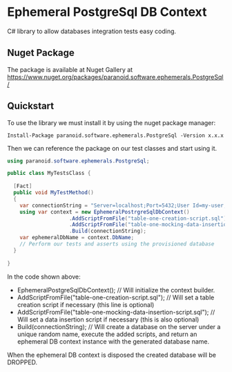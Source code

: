 # Ephemeral PostgreSql DB Context

C# library to allow  databases integration tests easy coding.

## Nuget Package

The package is available at Nuget Gallery at https://www.nuget.org/packages/paranoid.software.ephemerals.PostgreSql/

## Quickstart

To use the library we must install it by using the nuget package manager:

```shell
Install-Package paranoid.software.ephemerals.PostgreSql -Version x.x.x
```

Then we can reference the package on our test classes and start using it.

```csharp
using paranoid.software.ephemerals.PostgreSql;

public class MyTestsClass {
  
  [Fact]
  public void MyTestMethod()
  {
    var connectionString = "Server=localhost;Port=5432;User Id=my-user;Password=my-New-pwd;";
    using var context = new EphemeralPostrgreSqlDbContext()
                    .AddScriptFromFile("table-one-creation-script.sql")
                    .AddScriptFromFile("table-one-mocking-data-insertion-script.sql")
                    .Build(connectionString);
    var ephemeralDbName = context.DbName;
    // Perform our tests and asserts using the provisioned database
  }
  
}
```

In the code shown above:

- EphemeralPostgreSqlDbContext(); // Will initialize the context builder.
- AddScriptFromFile("table-one-creation-script.sql"); // Will set a table creation script if necessary (this line is optional)
- AddScriptFromFile("table-one-mocking-data-insertion-script.sql"); // Will set a data insertion script if necessary (this is also optional)
- Build(connectionString); // Will create a database on the server under a unique random name, execute the added scripts, and return an ephemeral DB context instance with the generated database name.

When the ephemeral DB context is disposed the created database will be DROPPED.
